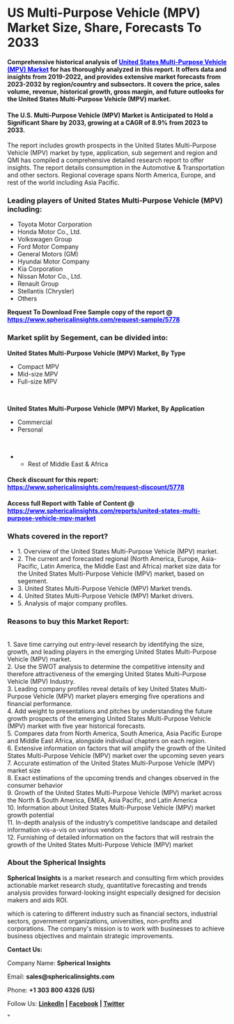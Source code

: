 <h1 class="news-post-title">US Multi-Purpose Vehicle (MPV) Market Size, Share, Forecasts To 2033</h1>
<p><strong>Comprehensive historical analysis of<span style="color: #0000ff;">&nbsp;<a style="color: #0000ff;" href="https://www.sphericalinsights.com/reports/united-states-multi-purpose-vehicle-mpv-market" target="_blank">United States Multi-Purpose Vehicle (MPV) Market</a>&nbsp;</span>for has thoroughly analyzed in this report. It offers data and insights from 2019-2022, and provides extensive market forecasts from 2023-2032 by region/country and subsectors. It covers the price, sales volume, revenue, historical growth, gross margin, and future outlooks for the United States Multi-Purpose Vehicle (MPV) market.</strong></p>
<h4><strong>The U.S. Multi-Purpose Vehicle (MPV) Market is Anticipated to Hold a Significant Share by 2033, growing at a CAGR of 8.9% from 2023 to 2033.</strong></h4>
<p>The report includes growth prospects in the United States Multi-Purpose Vehicle (MPV) market by type, application, sub segement and region and QMI has compiled a comprehensive detailed research report to offer insights. The report details consumption in the Automotive &amp; Transportation and other sectors. Regional coverage spans North America, Europe, and rest of the world including Asia Pacific.</p>
<h3><strong>Leading players of United States Multi-Purpose Vehicle (MPV) including:</strong></h3>
<ul>
<li>Toyota Motor Corporation</li>
<li>Honda Motor Co., Ltd.</li>
<li>Volkswagen Group</li>
<li>Ford Motor Company</li>
<li>General Motors (GM)</li>
<li>Hyundai Motor Company</li>
<li>Kia Corporation</li>
<li>Nissan Motor Co., Ltd.</li>
<li>Renault Group</li>
<li>Stellantis (Chrysler)</li>
<li>Others</li>
</ul>
<p><strong>Request To Download Free Sample copy of the report @ <span style="color: #0000ff;"><a style="color: #0000ff;" href="https://www.sphericalinsights.com/request-sample/5778" target="_blank">https://www.sphericalinsights.com/request-sample/5778</a></span></strong></p>
<h3><strong>Market split by Segement, can be divided into:</strong></h3>
<p><strong>United States Multi-Purpose Vehicle (MPV) Market, By</strong>&nbsp;<strong>Type</strong></p>
<ul>
<li>Compact MPV</li>
<li>Mid-size MPV</li>
<li>Full-size MPV</li>
</ul>
<p>&nbsp;</p>
<p><strong>United States Multi-Purpose Vehicle (MPV) Market, By&nbsp;</strong><strong>Application</strong></p>
<ul>
<li>Commercial</li>
<li>Personal</li>
</ul>
<p>&nbsp;</p>
<ul>
<li>
<ul>
<li>Rest of Middle East &amp; Africa</li>
</ul>
</li>
</ul>
<h4>Check discount for this report: <span style="color: #0000ff;"><a style="color: #0000ff;" href="https://www.sphericalinsights.com/request-discount/5778" target="_blank">https://www.sphericalinsights.com/request-discount/5778</a></span></h4>
<h4>Access full Report with Table of Content @ <span style="color: #0000ff;"><a style="color: #0000ff;" href="https://www.sphericalinsights.com/reports/united-states-multi-purpose-vehicle-mpv-market" target="_blank">https://www.sphericalinsights.com/reports/united-states-multi-purpose-vehicle-mpv-market</a></span></h4>
<h3><strong>Whats covered in the report?</strong></h3>
<ul>
<li>1. Overview of the United States Multi-Purpose Vehicle (MPV) market.</li>
<li>2. The current and forecasted regional (North America, Europe, Asia-Pacific, Latin America, the Middle East and Africa) market size data for the United States Multi-Purpose Vehicle (MPV) market, based on segement.</li>
<li>3. United States Multi-Purpose Vehicle (MPV) Market trends.</li>
<li>4. United States Multi-Purpose Vehicle (MPV) Market drivers.</li>
<li>5. Analysis of major company profiles.</li>
</ul>
<h3><strong>Reasons to buy this Market Report:</strong></h3>
<p><br /> 1. Save time carrying out entry-level research by identifying the size, growth, and leading players in the emerging United States Multi-Purpose Vehicle (MPV) market.<br /> 2. Use the SWOT analysis to determine the competitive intensity and therefore attractiveness of the emerging United States Multi-Purpose Vehicle (MPV) Industry.<br /> 3. Leading company profiles reveal details of key United States Multi-Purpose Vehicle (MPV) market players emerging five operations and financial performance.<br /> 4. Add weight to presentations and pitches by understanding the future growth prospects of the emerging United States Multi-Purpose Vehicle (MPV) market with five year historical forecasts.<br /> 5. Compares data from North America, South America, Asia Pacific Europe and Middle East Africa, alongside individual chapters on each region.<br /> 6. Extensive information on factors that will amplify the growth of the United States Multi-Purpose Vehicle (MPV) market over the upcoming seven years<br /> 7. Accurate estimation of the United States Multi-Purpose Vehicle (MPV) market size <br /> 8. Exact estimations of the upcoming trends and changes observed in the consumer behavior <br /> 9. Growth of the United States Multi-Purpose Vehicle (MPV) market across the North &amp; South America, EMEA, Asia Pacific, and Latin America<br /> 10. Information about United States Multi-Purpose Vehicle (MPV) market growth potential<br /> 11. In-depth analysis of the industry&rsquo;s competitive landscape and detailed information vis-a-vis on various vendors<br /> 12. Furnishing of detailed information on the factors that will restrain the growth of the United States Multi-Purpose Vehicle (MPV) market</p>
<h3><strong>About the Spherical Insights</strong></h3>
<p><strong>Spherical Insights</strong> is a market research and consulting firm which provides actionable market research study, quantitative forecasting and trends analysis provides forward-looking insight especially designed for decision makers and aids ROI.</p>
<p>which is catering to different industry such as financial sectors, industrial sectors, government organizations, universities, non-profits and corporations. The company's mission is to work with businesses to achieve business objectives and maintain strategic improvements.</p>
<p><strong>Contact Us:</strong></p>
<p>Company Name: <strong>Spherical Insights</strong></p>
<p>Email: <strong>sales@sphericalinsights.com</strong></p>
<p>Phone: <strong>+1 303 800 4326 (US)</strong></p>
<p>Follow Us: <strong><a href="https://www.linkedin.com/company/spherical-insight/"><u>LinkedIn</u></a> | <a href="https://www.facebook.com/sphericalinsights22"><u>Facebook</u></a> | <a href="https://twitter.com/SInsights_US"><u>Twitter</u></a></strong></p>
<p>"</p>
